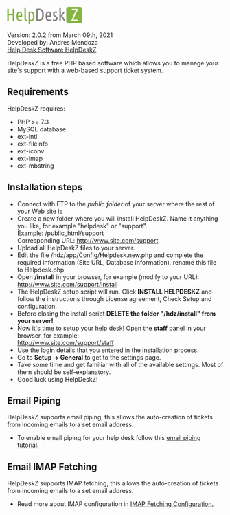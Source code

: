 ![](/assets/helpdeskz/images/logo.png)

Version: 2.0.2 from March 09th, 2021<br>
Developed by: Andres Mendoza<br>
[Help Desk Software HelpDeskZ](https://www.helpdeskz.com)

HelpDeskZ is a free PHP based software which allows you to manage your site's support with a web-based support ticket system.

## Requirements

HelpDeskZ requires:

- PHP >= 7.3
- MySQL database
- ext-intl
- ext-fileinfo
- ext-iconv
- ext-imap
- ext-mbstring

## Installation steps

- Connect with FTP to the <em>public folder</em> of your server where the rest of your Web site is
- Create a new folder where you will install HelpDeskZ. Name it anything you like, for example "helpdesk" or "support".<br>
Example: /public_html/support<br>
Corresponding URL: http://www.site.com/support
- Upload all HelpDeskZ files to your server.
- Edit the file /hdz/app/Config/Helpdesk.new.php and complete the required information (Site URL, Database information), rename this file to Helpdesk.php 
- Open **/install** in your browser, for example (modify to your URL):<br />
http://www.site.com/support/install
- The HelpDeskZ setup script will run. Click <strong>INSTALL HELPDESKZ</strong> and follow the instructions through License agreement, Check Setup and configuration.
- Before closing the install script **DELETE the folder "/hdz/install" from your server!**
- Now it's time to setup your help desk! Open the <strong>staff</strong> panel in your browser, for example:<br />
http://www.site.com/support/staff
- Use the login details that you entered in the installation process.
- Go to <strong>Setup -&gt; General</strong> to get to the settings page.
- Take some time and get familiar with all of the available settings. Most of them should be self-explanatory.
- Good luck using HelpDeskZ!

## Email Piping
HelpDeskZ supports email piping, this allows the auto-creation of tickets from incoming emails to a set email address.
- To enable email piping for your help desk follow this [email piping tutorial.](https://helpdeskz.com/docs/index.html#document-configuration/email_piping)

## Email IMAP Fetching
HelpDeskZ supports IMAP fetching, this allows the auto-creation of tickets from incoming emails to a set email address.
- Read more about IMAP configuration in [IMAP Fetching Configuration.](https://helpdeskz.com/docs/index.html#document-configuration/email_imap)